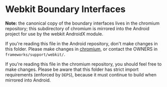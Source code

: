 # Webkit Boundary Interfaces

**Note:** the canonical copy of the boundary interfaces lives in the chromium
repository; this subdirectory of chromium is mirrored into the Android project
for use by the webkit AndroidX module.

If you're reading this file in the Android repository, don't make changes in
this folder. Please make changes in
[chromium](https://chromium.googlesource.com/chromium/src/+/HEAD/android_webview/support_library/boundary_interfaces),
or contact the OWNERS in `frameworks/support/webkit/`.

If you're reading this file in the chromium repository, you should feel free to
make changes. Please be aware that this folder has strict import requirements
(enforced by `DEPS`), because it must continue to build when mirrored into
Android.
